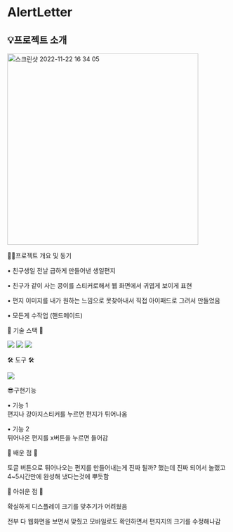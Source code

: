 # AlertLetter
<h2>💡프로젝트 소개</h2>
<img width="435" alt="스크린샷 2022-11-22 16 34 05" src="https://user-images.githubusercontent.com/62044613/203252821-eb346b80-29c5-4c6a-aef7-ffdca1d24cd5.png">

✍🏻프로젝트 개요 및 동기 

• 친구생일 전날 급하게 만들어낸 생일편지

• 친구가 같이 사는 콩이를 스티커로해서 웹 화면에서 귀엽게 보이게 표현

• 편지 이미지를 내가 원하는 느낌으로 못찾아내서 직접 아이패드로 그려서 만들었음

• 모든게 수작업 (핸드메이드)

🎀 기술 스택 🎀 

<img src="https://img.shields.io/badge/HTML5-E34F26?style=flat-square&logo=html5&logoColor=white"/> <img src="https://img.shields.io/badge/CSS3-1572B6?style=flat-square&logo=css3&logoColor=white"/> <img src="https://img.shields.io/badge/JavaScript-F7DF1E?style=flat-square&logo=javascript&logoColor=white"/> 

🛠 도구 🛠 

<img src="https://img.shields.io/badge/Visual Studio Code-007ACC?style=flat-square&logo=visualstudiocode&logoColor=white"/>

😎구현기능

• 기능 1 </br>
편지나 강아지스티커를 누르면 편지가 튀어나옴

• 기능 2</br>
튀어나온 편지를 x버튼을 누르면 들어감


🫠 배운 점 🫠

토글 버튼으로 튀어나오는 편지를 만들어내는게 진짜 될까? 했는데 진짜 되어서 놀랬고 4~5시간만에 완성해 냈다는것에 뿌듯함


🫠 아쉬운 점 🫠

확실하게 디스플레이 크기를 맞추기가 어려웠음

전부 다 웹화면을 보면서 맞췄고 모바일로도 확인하면서 편지지의 크기를 수정해나감
